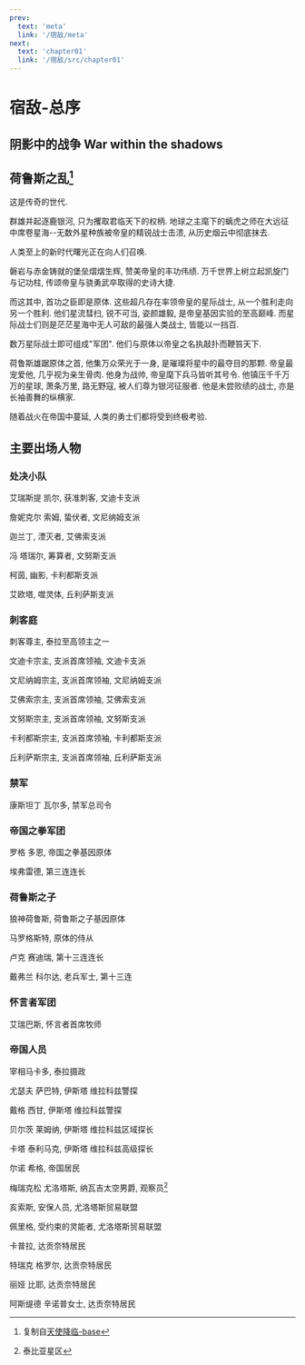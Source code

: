 ```yaml
---
prev:
  text: 'meta'
  link: '/宿敌/meta'
next:
  text: 'chapter01'
  link: '/宿敌/src/chapter01'
---
```


# 宿敌-总序

## 阴影中的战争 War within the shadows

## 荷鲁斯之乱[^0]

这是传奇的世代.

群雄并起逐鹿银河, 只为攫取君临天下的权柄. 地球之主麾下的螭虎之师在大远征中席卷星海--无数外星种族被帝皇的精锐战士击溃, 从历史烟云中彻底抹去.

人类至上的新时代曙光正在向人们召唤.

磐岩与赤金铸就的堡垒熠熠生辉, 赞美帝皇的丰功伟绩. 万千世界上树立起凯旋门与记功柱, 传颂帝皇与骁勇武卒取得的史诗大捷.

而这其中, 首功之臣即是原体. 这些超凡存在率领帝皇的星际战士, 从一个胜利走向另一个胜利. 他们星流彗扫, 锐不可当, 姿颜雄毅, 是帝皇基因实验的至高巅峰. 而星际战士们则是茫茫星海中无人可敌的最强人类战士, 皆能以一挡百.

数万星际战士即可组成"军团". 他们与原体以帝皇之名执敲扑而鞭笞天下.

荷鲁斯雄踞原体之首, 他集万众荣光于一身, 是璀璨将星中的最夺目的那颗. 帝皇最宠爱他, 几乎视为亲生骨肉. 他身为战帅, 帝皇麾下兵马皆听其号令. 他镇压千千万万的星球, 萧条万里, 路无野寇, 被人们尊为银河征服者. 他是未尝败绩的战士, 亦是长袖善舞的纵横家.

随着战火在帝国中蔓延, 人类的勇士们都将受到终极考验.

## 主要出场人物

### 处决小队

艾瑞斯提 凯尔, 获准刺客, 文迪卡支派

詹妮克尔 索姆, 蛰伏者, 文尼纳姆支派

迦兰丁, 湮灭者, 艾佛索支派

冯 塔瑞尔, 筹算者, 文努斯支派

柯茵, 幽影, 卡利都斯支派

艾欧塔, 噬灵体, 丘利萨斯支派

### 刺客庭

刺客尊主, 泰拉至高领主之一

文迪卡宗主, 支派首席领袖, 文迪卡支派

文尼纳姆宗主, 支派首席领袖, 文尼纳姆支派

艾佛索宗主, 支派首席领袖, 艾佛索支派

文努斯宗主, 支派首席领袖, 文努斯支派

卡利都斯宗主, 支派首席领袖, 卡利都斯支派

丘利萨斯宗主, 支派首席领袖, 丘利萨斯支派

### 禁军

康斯坦丁 瓦尔多, 禁军总司令

### 帝国之拳军团

罗格 多恩, 帝国之拳基因原体

埃弗雷德, 第三连连长

### 荷鲁斯之子

狼神荷鲁斯, 荷鲁斯之子基因原体

马罗格斯特, 原体的侍从

卢克 赛迪瑞, 第十三连连长

戴弗兰 科尔达, 老兵军士, 第十三连

### 怀言者军团

艾瑞巴斯, 怀言者首席牧师

### 帝国人员

宰相马卡多, 泰拉摄政

尤瑟夫 萨巴特, 伊斯塔 维拉科兹警探

戴格 西甘, 伊斯塔 维拉科兹警探

贝尔茨 莱姆纳, 伊斯塔 维拉科兹区域探长

卡塔 泰利马克, 伊斯塔 维拉科兹高级探长

尔诺 希格, 帝国居民

梅瑞克松 尤洛塔斯, 纳瓦吉太空男爵, 观察员[^1]

亥索斯, 安保人员, 尤洛塔斯贸易联盟

佩里格, 受约束的灵能者, 尤洛塔斯贸易联盟

卡普拉, 达贡奈特居民

特瑞克 格罗尔, 达贡奈特居民

丽娅 比耶, 达贡奈特居民

阿斯缇德 辛诺普女士, 达贡奈特居民

[^0]: 复制自[天使降临-base](/天使降临/base)

[^1]: 泰比亚星区

